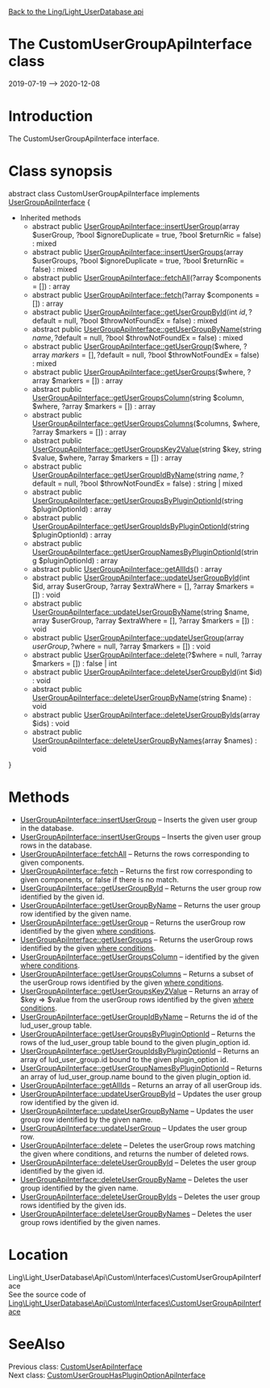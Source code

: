 [Back to the Ling/Light_UserDatabase api](https://github.com/lingtalfi/Light_UserDatabase/blob/master/doc/api/Ling/Light_UserDatabase.md)



The CustomUserGroupApiInterface class
================
2019-07-19 --> 2020-12-08






Introduction
============

The CustomUserGroupApiInterface interface.



Class synopsis
==============


abstract class <span class="pl-k">CustomUserGroupApiInterface</span> implements [UserGroupApiInterface](https://github.com/lingtalfi/Light_UserDatabase/blob/master/doc/api/Ling/Light_UserDatabase/Api/Generated/Interfaces/UserGroupApiInterface.md) {

- Inherited methods
    - abstract public [UserGroupApiInterface::insertUserGroup](https://github.com/lingtalfi/Light_UserDatabase/blob/master/doc/api/Ling/Light_UserDatabase/Api/Generated/Interfaces/UserGroupApiInterface/insertUserGroup.md)(array $userGroup, ?bool $ignoreDuplicate = true, ?bool $returnRic = false) : mixed
    - abstract public [UserGroupApiInterface::insertUserGroups](https://github.com/lingtalfi/Light_UserDatabase/blob/master/doc/api/Ling/Light_UserDatabase/Api/Generated/Interfaces/UserGroupApiInterface/insertUserGroups.md)(array $userGroups, ?bool $ignoreDuplicate = true, ?bool $returnRic = false) : mixed
    - abstract public [UserGroupApiInterface::fetchAll](https://github.com/lingtalfi/Light_UserDatabase/blob/master/doc/api/Ling/Light_UserDatabase/Api/Generated/Interfaces/UserGroupApiInterface/fetchAll.md)(?array $components = []) : array
    - abstract public [UserGroupApiInterface::fetch](https://github.com/lingtalfi/Light_UserDatabase/blob/master/doc/api/Ling/Light_UserDatabase/Api/Generated/Interfaces/UserGroupApiInterface/fetch.md)(?array $components = []) : array
    - abstract public [UserGroupApiInterface::getUserGroupById](https://github.com/lingtalfi/Light_UserDatabase/blob/master/doc/api/Ling/Light_UserDatabase/Api/Generated/Interfaces/UserGroupApiInterface/getUserGroupById.md)(int $id, ?$default = null, ?bool $throwNotFoundEx = false) : mixed
    - abstract public [UserGroupApiInterface::getUserGroupByName](https://github.com/lingtalfi/Light_UserDatabase/blob/master/doc/api/Ling/Light_UserDatabase/Api/Generated/Interfaces/UserGroupApiInterface/getUserGroupByName.md)(string $name, ?$default = null, ?bool $throwNotFoundEx = false) : mixed
    - abstract public [UserGroupApiInterface::getUserGroup](https://github.com/lingtalfi/Light_UserDatabase/blob/master/doc/api/Ling/Light_UserDatabase/Api/Generated/Interfaces/UserGroupApiInterface/getUserGroup.md)($where, ?array $markers = [], ?$default = null, ?bool $throwNotFoundEx = false) : mixed
    - abstract public [UserGroupApiInterface::getUserGroups](https://github.com/lingtalfi/Light_UserDatabase/blob/master/doc/api/Ling/Light_UserDatabase/Api/Generated/Interfaces/UserGroupApiInterface/getUserGroups.md)($where, ?array $markers = []) : array
    - abstract public [UserGroupApiInterface::getUserGroupsColumn](https://github.com/lingtalfi/Light_UserDatabase/blob/master/doc/api/Ling/Light_UserDatabase/Api/Generated/Interfaces/UserGroupApiInterface/getUserGroupsColumn.md)(string $column, $where, ?array $markers = []) : array
    - abstract public [UserGroupApiInterface::getUserGroupsColumns](https://github.com/lingtalfi/Light_UserDatabase/blob/master/doc/api/Ling/Light_UserDatabase/Api/Generated/Interfaces/UserGroupApiInterface/getUserGroupsColumns.md)($columns, $where, ?array $markers = []) : array
    - abstract public [UserGroupApiInterface::getUserGroupsKey2Value](https://github.com/lingtalfi/Light_UserDatabase/blob/master/doc/api/Ling/Light_UserDatabase/Api/Generated/Interfaces/UserGroupApiInterface/getUserGroupsKey2Value.md)(string $key, string $value, $where, ?array $markers = []) : array
    - abstract public [UserGroupApiInterface::getUserGroupIdByName](https://github.com/lingtalfi/Light_UserDatabase/blob/master/doc/api/Ling/Light_UserDatabase/Api/Generated/Interfaces/UserGroupApiInterface/getUserGroupIdByName.md)(string $name, ?$default = null, ?bool $throwNotFoundEx = false) : string | mixed
    - abstract public [UserGroupApiInterface::getUserGroupsByPluginOptionId](https://github.com/lingtalfi/Light_UserDatabase/blob/master/doc/api/Ling/Light_UserDatabase/Api/Generated/Interfaces/UserGroupApiInterface/getUserGroupsByPluginOptionId.md)(string $pluginOptionId) : array
    - abstract public [UserGroupApiInterface::getUserGroupIdsByPluginOptionId](https://github.com/lingtalfi/Light_UserDatabase/blob/master/doc/api/Ling/Light_UserDatabase/Api/Generated/Interfaces/UserGroupApiInterface/getUserGroupIdsByPluginOptionId.md)(string $pluginOptionId) : array
    - abstract public [UserGroupApiInterface::getUserGroupNamesByPluginOptionId](https://github.com/lingtalfi/Light_UserDatabase/blob/master/doc/api/Ling/Light_UserDatabase/Api/Generated/Interfaces/UserGroupApiInterface/getUserGroupNamesByPluginOptionId.md)(string $pluginOptionId) : array
    - abstract public [UserGroupApiInterface::getAllIds](https://github.com/lingtalfi/Light_UserDatabase/blob/master/doc/api/Ling/Light_UserDatabase/Api/Generated/Interfaces/UserGroupApiInterface/getAllIds.md)() : array
    - abstract public [UserGroupApiInterface::updateUserGroupById](https://github.com/lingtalfi/Light_UserDatabase/blob/master/doc/api/Ling/Light_UserDatabase/Api/Generated/Interfaces/UserGroupApiInterface/updateUserGroupById.md)(int $id, array $userGroup, ?array $extraWhere = [], ?array $markers = []) : void
    - abstract public [UserGroupApiInterface::updateUserGroupByName](https://github.com/lingtalfi/Light_UserDatabase/blob/master/doc/api/Ling/Light_UserDatabase/Api/Generated/Interfaces/UserGroupApiInterface/updateUserGroupByName.md)(string $name, array $userGroup, ?array $extraWhere = [], ?array $markers = []) : void
    - abstract public [UserGroupApiInterface::updateUserGroup](https://github.com/lingtalfi/Light_UserDatabase/blob/master/doc/api/Ling/Light_UserDatabase/Api/Generated/Interfaces/UserGroupApiInterface/updateUserGroup.md)(array $userGroup, ?$where = null, ?array $markers = []) : void
    - abstract public [UserGroupApiInterface::delete](https://github.com/lingtalfi/Light_UserDatabase/blob/master/doc/api/Ling/Light_UserDatabase/Api/Generated/Interfaces/UserGroupApiInterface/delete.md)(?$where = null, ?array $markers = []) : false | int
    - abstract public [UserGroupApiInterface::deleteUserGroupById](https://github.com/lingtalfi/Light_UserDatabase/blob/master/doc/api/Ling/Light_UserDatabase/Api/Generated/Interfaces/UserGroupApiInterface/deleteUserGroupById.md)(int $id) : void
    - abstract public [UserGroupApiInterface::deleteUserGroupByName](https://github.com/lingtalfi/Light_UserDatabase/blob/master/doc/api/Ling/Light_UserDatabase/Api/Generated/Interfaces/UserGroupApiInterface/deleteUserGroupByName.md)(string $name) : void
    - abstract public [UserGroupApiInterface::deleteUserGroupByIds](https://github.com/lingtalfi/Light_UserDatabase/blob/master/doc/api/Ling/Light_UserDatabase/Api/Generated/Interfaces/UserGroupApiInterface/deleteUserGroupByIds.md)(array $ids) : void
    - abstract public [UserGroupApiInterface::deleteUserGroupByNames](https://github.com/lingtalfi/Light_UserDatabase/blob/master/doc/api/Ling/Light_UserDatabase/Api/Generated/Interfaces/UserGroupApiInterface/deleteUserGroupByNames.md)(array $names) : void

}






Methods
==============

- [UserGroupApiInterface::insertUserGroup](https://github.com/lingtalfi/Light_UserDatabase/blob/master/doc/api/Ling/Light_UserDatabase/Api/Generated/Interfaces/UserGroupApiInterface/insertUserGroup.md) &ndash; Inserts the given user group in the database.
- [UserGroupApiInterface::insertUserGroups](https://github.com/lingtalfi/Light_UserDatabase/blob/master/doc/api/Ling/Light_UserDatabase/Api/Generated/Interfaces/UserGroupApiInterface/insertUserGroups.md) &ndash; Inserts the given user group rows in the database.
- [UserGroupApiInterface::fetchAll](https://github.com/lingtalfi/Light_UserDatabase/blob/master/doc/api/Ling/Light_UserDatabase/Api/Generated/Interfaces/UserGroupApiInterface/fetchAll.md) &ndash; Returns the rows corresponding to given components.
- [UserGroupApiInterface::fetch](https://github.com/lingtalfi/Light_UserDatabase/blob/master/doc/api/Ling/Light_UserDatabase/Api/Generated/Interfaces/UserGroupApiInterface/fetch.md) &ndash; Returns the first row corresponding to given components, or false if there is no match.
- [UserGroupApiInterface::getUserGroupById](https://github.com/lingtalfi/Light_UserDatabase/blob/master/doc/api/Ling/Light_UserDatabase/Api/Generated/Interfaces/UserGroupApiInterface/getUserGroupById.md) &ndash; Returns the user group row identified by the given id.
- [UserGroupApiInterface::getUserGroupByName](https://github.com/lingtalfi/Light_UserDatabase/blob/master/doc/api/Ling/Light_UserDatabase/Api/Generated/Interfaces/UserGroupApiInterface/getUserGroupByName.md) &ndash; Returns the user group row identified by the given name.
- [UserGroupApiInterface::getUserGroup](https://github.com/lingtalfi/Light_UserDatabase/blob/master/doc/api/Ling/Light_UserDatabase/Api/Generated/Interfaces/UserGroupApiInterface/getUserGroup.md) &ndash; Returns the userGroup row identified by the given [where conditions](https://github.com/lingtalfi/SimplePdoWrapper#the-where-conditions).
- [UserGroupApiInterface::getUserGroups](https://github.com/lingtalfi/Light_UserDatabase/blob/master/doc/api/Ling/Light_UserDatabase/Api/Generated/Interfaces/UserGroupApiInterface/getUserGroups.md) &ndash; Returns the userGroup rows identified by the given [where conditions](https://github.com/lingtalfi/SimplePdoWrapper#the-where-conditions).
- [UserGroupApiInterface::getUserGroupsColumn](https://github.com/lingtalfi/Light_UserDatabase/blob/master/doc/api/Ling/Light_UserDatabase/Api/Generated/Interfaces/UserGroupApiInterface/getUserGroupsColumn.md) &ndash; identified by the given [where conditions](https://github.com/lingtalfi/SimplePdoWrapper#the-where-conditions).
- [UserGroupApiInterface::getUserGroupsColumns](https://github.com/lingtalfi/Light_UserDatabase/blob/master/doc/api/Ling/Light_UserDatabase/Api/Generated/Interfaces/UserGroupApiInterface/getUserGroupsColumns.md) &ndash; Returns a subset of the userGroup rows identified by the given [where conditions](https://github.com/lingtalfi/SimplePdoWrapper#the-where-conditions).
- [UserGroupApiInterface::getUserGroupsKey2Value](https://github.com/lingtalfi/Light_UserDatabase/blob/master/doc/api/Ling/Light_UserDatabase/Api/Generated/Interfaces/UserGroupApiInterface/getUserGroupsKey2Value.md) &ndash; Returns an array of $key => $value from the userGroup rows identified by the given [where conditions](https://github.com/lingtalfi/SimplePdoWrapper#the-where-conditions).
- [UserGroupApiInterface::getUserGroupIdByName](https://github.com/lingtalfi/Light_UserDatabase/blob/master/doc/api/Ling/Light_UserDatabase/Api/Generated/Interfaces/UserGroupApiInterface/getUserGroupIdByName.md) &ndash; Returns the id of the lud_user_group table.
- [UserGroupApiInterface::getUserGroupsByPluginOptionId](https://github.com/lingtalfi/Light_UserDatabase/blob/master/doc/api/Ling/Light_UserDatabase/Api/Generated/Interfaces/UserGroupApiInterface/getUserGroupsByPluginOptionId.md) &ndash; Returns the rows of the lud_user_group table bound to the given plugin_option id.
- [UserGroupApiInterface::getUserGroupIdsByPluginOptionId](https://github.com/lingtalfi/Light_UserDatabase/blob/master/doc/api/Ling/Light_UserDatabase/Api/Generated/Interfaces/UserGroupApiInterface/getUserGroupIdsByPluginOptionId.md) &ndash; Returns an array of lud_user_group.id bound to the given plugin_option id.
- [UserGroupApiInterface::getUserGroupNamesByPluginOptionId](https://github.com/lingtalfi/Light_UserDatabase/blob/master/doc/api/Ling/Light_UserDatabase/Api/Generated/Interfaces/UserGroupApiInterface/getUserGroupNamesByPluginOptionId.md) &ndash; Returns an array of lud_user_group.name bound to the given plugin_option id.
- [UserGroupApiInterface::getAllIds](https://github.com/lingtalfi/Light_UserDatabase/blob/master/doc/api/Ling/Light_UserDatabase/Api/Generated/Interfaces/UserGroupApiInterface/getAllIds.md) &ndash; Returns an array of all userGroup ids.
- [UserGroupApiInterface::updateUserGroupById](https://github.com/lingtalfi/Light_UserDatabase/blob/master/doc/api/Ling/Light_UserDatabase/Api/Generated/Interfaces/UserGroupApiInterface/updateUserGroupById.md) &ndash; Updates the user group row identified by the given id.
- [UserGroupApiInterface::updateUserGroupByName](https://github.com/lingtalfi/Light_UserDatabase/blob/master/doc/api/Ling/Light_UserDatabase/Api/Generated/Interfaces/UserGroupApiInterface/updateUserGroupByName.md) &ndash; Updates the user group row identified by the given name.
- [UserGroupApiInterface::updateUserGroup](https://github.com/lingtalfi/Light_UserDatabase/blob/master/doc/api/Ling/Light_UserDatabase/Api/Generated/Interfaces/UserGroupApiInterface/updateUserGroup.md) &ndash; Updates the user group row.
- [UserGroupApiInterface::delete](https://github.com/lingtalfi/Light_UserDatabase/blob/master/doc/api/Ling/Light_UserDatabase/Api/Generated/Interfaces/UserGroupApiInterface/delete.md) &ndash; Deletes the userGroup rows matching the given where conditions, and returns the number of deleted rows.
- [UserGroupApiInterface::deleteUserGroupById](https://github.com/lingtalfi/Light_UserDatabase/blob/master/doc/api/Ling/Light_UserDatabase/Api/Generated/Interfaces/UserGroupApiInterface/deleteUserGroupById.md) &ndash; Deletes the user group identified by the given id.
- [UserGroupApiInterface::deleteUserGroupByName](https://github.com/lingtalfi/Light_UserDatabase/blob/master/doc/api/Ling/Light_UserDatabase/Api/Generated/Interfaces/UserGroupApiInterface/deleteUserGroupByName.md) &ndash; Deletes the user group identified by the given name.
- [UserGroupApiInterface::deleteUserGroupByIds](https://github.com/lingtalfi/Light_UserDatabase/blob/master/doc/api/Ling/Light_UserDatabase/Api/Generated/Interfaces/UserGroupApiInterface/deleteUserGroupByIds.md) &ndash; Deletes the user group rows identified by the given ids.
- [UserGroupApiInterface::deleteUserGroupByNames](https://github.com/lingtalfi/Light_UserDatabase/blob/master/doc/api/Ling/Light_UserDatabase/Api/Generated/Interfaces/UserGroupApiInterface/deleteUserGroupByNames.md) &ndash; Deletes the user group rows identified by the given names.





Location
=============
Ling\Light_UserDatabase\Api\Custom\Interfaces\CustomUserGroupApiInterface<br>
See the source code of [Ling\Light_UserDatabase\Api\Custom\Interfaces\CustomUserGroupApiInterface](https://github.com/lingtalfi/Light_UserDatabase/blob/master/Api/Custom/Interfaces/CustomUserGroupApiInterface.php)



SeeAlso
==============
Previous class: [CustomUserApiInterface](https://github.com/lingtalfi/Light_UserDatabase/blob/master/doc/api/Ling/Light_UserDatabase/Api/Custom/Interfaces/CustomUserApiInterface.md)<br>Next class: [CustomUserGroupHasPluginOptionApiInterface](https://github.com/lingtalfi/Light_UserDatabase/blob/master/doc/api/Ling/Light_UserDatabase/Api/Custom/Interfaces/CustomUserGroupHasPluginOptionApiInterface.md)<br>
